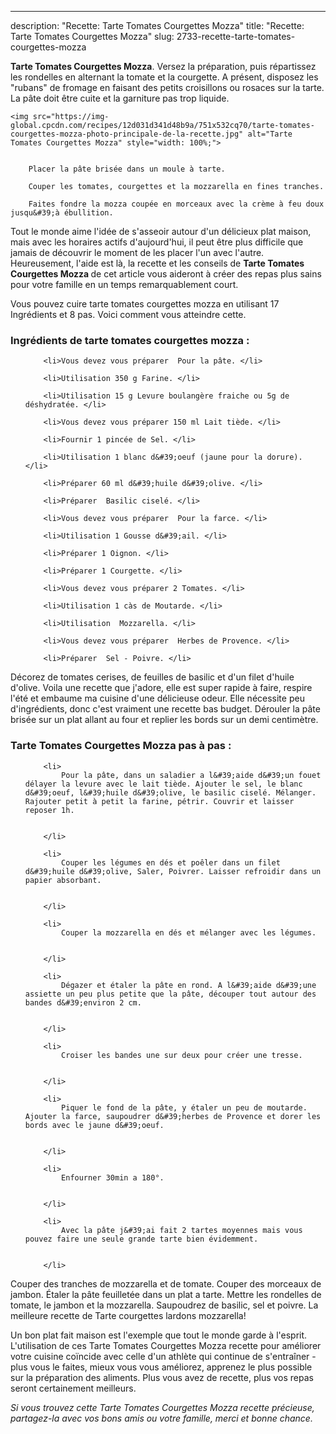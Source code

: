 ---
description: "Recette: Tarte Tomates Courgettes Mozza"
title: "Recette: Tarte Tomates Courgettes Mozza"
slug: 2733-recette-tarte-tomates-courgettes-mozza

<p>
	<strong>Tarte Tomates Courgettes Mozza</strong>. 
	Versez la préparation, puis répartissez les rondelles en alternant la tomate et la courgette. A présent, disposez les &#34;rubans&#34; de fromage en faisant des petits croisillons ou rosaces sur la tarte. La pâte doit être cuite et la garniture pas trop liquide.
</p>
<p>
	
	<img src="https://img-global.cpcdn.com/recipes/12d031d341d48b9a/751x532cq70/tarte-tomates-courgettes-mozza-photo-principale-de-la-recette.jpg" alt="Tarte Tomates Courgettes Mozza" style="width: 100%;">
	
	
		Placer la pâte brisée dans un moule à tarte.
	
		Couper les tomates, courgettes et la mozzarella en fines tranches.
	
		Faites fondre la mozza coupée en morceaux avec la crème à feu doux jusqu&#39;à ébullition.
	
</p>

Tout le monde aime l'idée de s'asseoir autour d'un délicieux plat maison, mais avec les horaires actifs d'aujourd'hui, il peut être plus difficile que jamais de découvrir le moment de les placer l'un avec l'autre. Heureusement, l'aide est là, la recette et les conseils de <strong> Tarte Tomates Courgettes Mozza </strong> de cet article vous aideront à créer des repas plus sains pour votre famille en un temps remarquablement court.

<!--inarticleads1-->

Vous pouvez cuire tarte tomates courgettes mozza en utilisant 17 Ingrédients et 8 pas. Voici comment vous atteindre cette.

<h3>Ingrédients de tarte tomates courgettes mozza :</h3>

<ol>
	
		<li>Vous devez vous préparer  Pour la pâte. </li>
	
		<li>Utilisation 350 g Farine. </li>
	
		<li>Utilisation 15 g Levure boulangère fraiche ou 5g de déshydratée. </li>
	
		<li>Vous devez vous préparer 150 ml Lait tiède. </li>
	
		<li>Fournir 1 pincée de Sel. </li>
	
		<li>Utilisation 1 blanc d&#39;oeuf (jaune pour la dorure). </li>
	
		<li>Préparer 60 ml d&#39;huile d&#39;olive. </li>
	
		<li>Préparer  Basilic ciselé. </li>
	
		<li>Vous devez vous préparer  Pour la farce. </li>
	
		<li>Utilisation 1 Gousse d&#39;ail. </li>
	
		<li>Préparer 1 Oignon. </li>
	
		<li>Préparer 1 Courgette. </li>
	
		<li>Vous devez vous préparer 2 Tomates. </li>
	
		<li>Utilisation 1 càs de Moutarde. </li>
	
		<li>Utilisation  Mozzarella. </li>
	
		<li>Vous devez vous préparer  Herbes de Provence. </li>
	
		<li>Préparer  Sel - Poivre. </li>
	
</ol>

Décorez de tomates cerises, de feuilles de basilic et d&#39;un filet d&#39;huile d&#39;olive. Voila une recette que j&#39;adore, elle est super rapide à faire, respire l&#39;été et embaume ma cuisine d&#39;une délicieuse odeur. Elle nécessite peu d&#39;ingrédients, donc c&#39;est vraiment une recette bas budget. Dérouler la pâte brisée sur un plat allant au four et replier les bords sur un demi centimètre. 

<!--inarticleads2-->

<h3>Tarte Tomates Courgettes Mozza pas à pas :</h3>

<ol>
	
		<li>
			Pour la pâte, dans un saladier a l&#39;aide d&#39;un fouet délayer la levure avec le lait tiède. Ajouter le sel, le blanc d&#39;oeuf, l&#39;huile d&#39;olive, le basilic ciselé. Mélanger. Rajouter petit à petit la farine, pétrir. Couvrir et laisser reposer 1h.
			
			
		</li>
	
		<li>
			Couper les légumes en dés et poêler dans un filet d&#39;huile d&#39;olive, Saler, Poivrer. Laisser refroidir dans un papier absorbant.
			
			
		</li>
	
		<li>
			Couper la mozzarella en dés et mélanger avec les légumes.
			
			
		</li>
	
		<li>
			Dégazer et étaler la pâte en rond. A l&#39;aide d&#39;une assiette un peu plus petite que la pâte, découper tout autour des bandes d&#39;environ 2 cm.
			
			
		</li>
	
		<li>
			Croiser les bandes une sur deux pour créer une tresse.
			
			
		</li>
	
		<li>
			Piquer le fond de la pâte, y étaler un peu de moutarde. Ajouter la farce, saupoudrer d&#39;herbes de Provence et dorer les bords avec le jaune d&#39;oeuf.
			
			
		</li>
	
		<li>
			Enfourner 30min a 180°.
			
			
		</li>
	
		<li>
			Avec la pâte j&#39;ai fait 2 tartes moyennes mais vous pouvez faire une seule grande tarte bien évidemment.
			
			
		</li>
	
</ol>

Couper des tranches de mozzarella et de tomate. Couper des morceaux de jambon. Étaler la pâte feuilletée dans un plat a tarte. Mettre les rondelles de tomate, le jambon et la mozzarella. Saupoudrez de basilic, sel et poivre. La meilleure recette de Tarte courgettes lardons mozzarella! 

<!--inarticleads1-->

<p>
Un bon plat fait maison est l'exemple que tout le monde garde à l'esprit. L'utilisation de ces Tarte Tomates Courgettes Mozza recette pour améliorer votre cuisine coïncide avec celle d'un athlète qui continue de s'entraîner - plus vous le faites, mieux vous vous améliorez, apprenez le plus possible sur la préparation des aliments. Plus vous avez de recette, plus vos repas seront certainement meilleurs.
</p>

<p>
<i>Si vous trouvez cette Tarte Tomates Courgettes Mozza recette précieuse, partagez-la avec vos bons amis ou votre famille, merci et bonne chance.</i>
</p>
